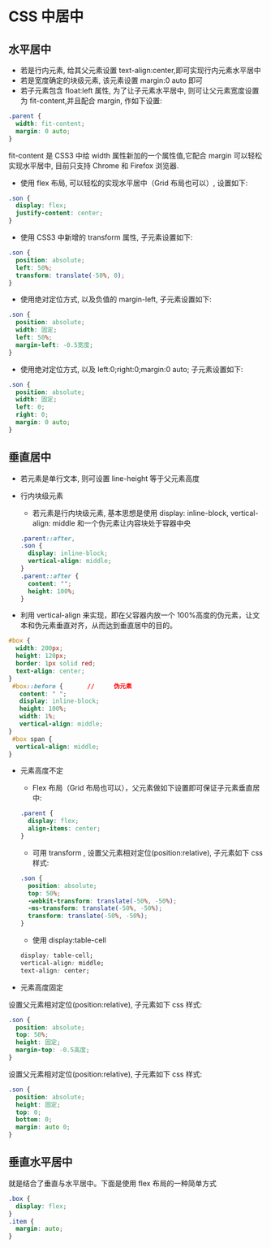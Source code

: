 # CSS 中居中

## 水平居中

- 若是行内元素, 给其父元素设置 text-align:center,即可实现行内元素水平居中
- 若是宽度确定的块级元素, 该元素设置 margin:0 auto 即可
- 若子元素包含 float:left 属性, 为了让子元素水平居中, 则可让父元素宽度设置为 fit-content,并且配合 margin, 作如下设置:

```css
.parent {
  width: fit-content;
  margin: 0 auto;
}
```

fit-content 是 CSS3 中给 width 属性新加的一个属性值,它配合 margin 可以轻松实现水平居中, 目前只支持 Chrome 和 Firefox 浏览器.

- 使用 flex 布局, 可以轻松的实现水平居中（Grid 布局也可以）, 设置如下:

```css
.son {
  display: flex;
  justify-content: center;
}
```

- 使用 CSS3 中新增的 transform 属性, 子元素设置如下:

```css
.son {
  position: absolute;
  left: 50%;
  transform: translate(-50%, 0);
}
```

- 使用绝对定位方式, 以及负值的 margin-left, 子元素设置如下:

```css
.son {
  position: absolute;
  width: 固定;
  left: 50%;
  margin-left: -0.5宽度;
}
```

- 使用绝对定位方式, 以及 left:0;right:0;margin:0 auto; 子元素设置如下:

```css
.son {
  position: absolute;
  width: 固定;
  left: 0;
  right: 0;
  margin: 0 auto;
}
```

## 垂直居中

- 若元素是单行文本, 则可设置 line-height 等于父元素高度
- 行内块级元素

  - 若元素是行内块级元素, 基本思想是使用 display: inline-block, vertical-align: middle 和一个伪元素让内容块处于容器中央

  ```css
  .parent::after,
  .son {
    display: inline-block;
    vertical-align: middle;
  }
  .parent::after {
    content: "";
    height: 100%;
  }
  ```

- 利用 vertical-align 来实现，即在父容器内放一个 100%高度的伪元素，让文本和伪元素垂直对齐，从而达到垂直居中的目的。

```css
#box {
  width: 200px;
  height: 120px;
  border: 1px solid red;
  text-align: center;
}
 #box::before {　　　　//  　　伪元素
   content: " ";
   display: inline-block;
   height: 100%;
   width: 1%;
   vertical-align: middle;
}
 #box span {
  vertical-align: middle;
}
```

- 元素高度不定

  - Flex 布局（Grid 布局也可以），父元素做如下设置即可保证子元素垂直居中:

  ```css
  .parent {
    display: flex;
    align-items: center;
  }
  ```

  - 可用 transform , 设置父元素相对定位(position:relative), 子元素如下 css 样式:

  ```css
  .son {
    position: absolute;
    top: 50%;
    -webkit-transform: translate(-50%, -50%);
    -ms-transform: translate(-50%, -50%);
    transform: translate(-50%, -50%);
  }
  ```

  - 使用 display:table-cell

  ```css
  display: table-cell;
  vertical-align: middle;
  text-align: center;
  ```

- 元素高度固定

设置父元素相对定位(position:relative), 子元素如下 css 样式:

```css
.son {
  position: absolute;
  top: 50%;
  height: 固定;
  margin-top: -0.5高度;
}
```

设置父元素相对定位(position:relative), 子元素如下 css 样式:

```css
.son {
  position: absolute;
  height: 固定;
  top: 0;
  bottom: 0;
  margin: auto 0;
}
```

## 垂直水平居中

就是结合了垂直与水平居中。下面是使用 flex 布局的一种简单方式

```css
.box {
  display: flex;
}
.item {
  margin: auto;
}
```
